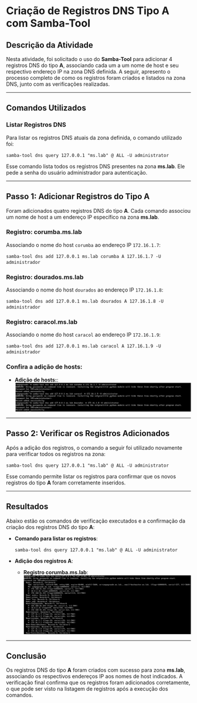 # Criação de Registros DNS Tipo A com Samba-Tool

## Descrição da Atividade

Nesta atividade, foi solicitado o uso do **Samba-Tool** para adicionar 4 registros DNS do tipo **A**, associando cada um a um nome de host e seu respectivo endereço IP na zona DNS definida. A seguir, apresento o processo completo de como os registros foram criados e listados na zona DNS, junto com as verificações realizadas.

---

## Comandos Utilizados

### Listar Registros DNS

Para listar os registros DNS atuais da zona definida, o comando utilizado foi:

```
samba-tool dns query 127.0.0.1 "ms.lab" @ ALL -U administrator
```

Esse comando lista todos os registros DNS presentes na zona **ms.lab**. Ele pede a senha do usuário administrador para autenticação.

---

## Passo 1: Adicionar Registros do Tipo A

Foram adicionados quatro registros DNS do tipo **A**. Cada comando associou um nome de host a um endereço IP específico na zona **ms.lab**.

### Registro: corumba.ms.lab

Associando o nome do host `corumba` ao endereço IP `172.16.1.7`:

```
samba-tool dns add 127.0.0.1 ms.lab corumba A 127.16.1.7 -U administrador
```

### Registro: dourados.ms.lab

Associando o nome do host `dourados` ao endereço IP `172.16.1.8`:

```
samba-tool dns add 127.0.0.1 ms.lab dourados A 127.16.1.8 -U administrador
```

### Registro: caracol.ms.lab

Associando o nome do host `caracol` ao endereço IP `172.16.1.9`:

```
samba-tool dns add 127.0.0.1 ms.lab caracol A 127.16.1.9 -U administrador
```

### Confira a adição de hosts:

- **Adição de hosts:**:
  ![Registros para  ms.lab](img/add_dns.PNG)

---

## Passo 2: Verificar os Registros Adicionados

Após a adição dos registros, o comando a seguir foi utilizado novamente para verificar todos os registros na zona:

```
samba-tool dns query 127.0.0.1 "ms.lab" @ ALL -U administrator
```

Esse comando permite listar os registros para confirmar que os novos registros do tipo **A** foram corretamente inseridos.

---

## Resultados

Abaixo estão os comandos de verificação executados e a confirmação da criação dos registros DNS do tipo **A**:

- **Comando para listar os registros**:

  ```
  samba-tool dns query 127.0.0.1 "ms.lab" @ ALL -U administrator
  ```

- **Adição dos registros A**:

  - **Registro corumba.ms.lab**:
    ![Registros para  ms.lab](img/list_zone.PNG)

---

## Conclusão

Os registros DNS do tipo **A** foram criados com sucesso para zona **ms.lab**, associando os respectivos endereços IP aos nomes de host indicados. A verificação final confirma que os registros foram adicionados corretamente, o que pode ser visto na listagem de registros após a execução dos comandos.
